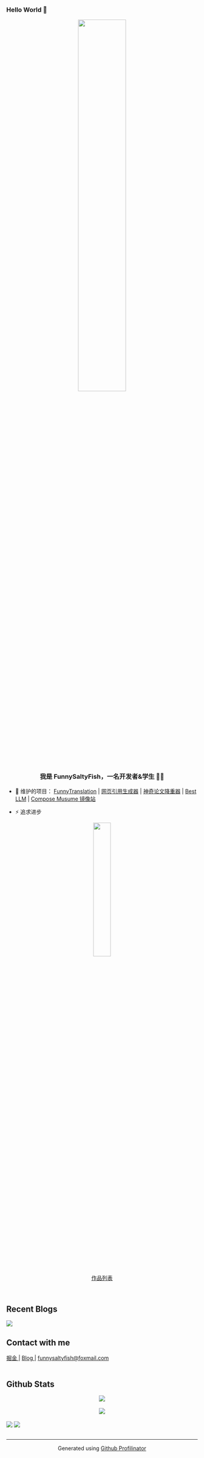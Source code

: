 ### Hello World 👋

<div align="center">
<img src="https://rishavanand.github.io/static/images/greetings.gif" align="center" style="width: 50%" />
</div>  
  

### <div align="center">我是 FunnySaltyFish，一名开发者&学生 👨‍💻 </div>  
  

- 🔭 维护的项目： [FunnyTranslation](https://github.com/FunnySaltyFish/FunnyTranslation) | [网页引用生成器](https://web.funnysaltyfish.fun/link2ref?source=github) | [神奇论文降重器](https://web.funnysaltyfish.fun/jc?source=github) | [Best LLM](https://llm.best) | [Compose Musume 镜像站](https://compose.funnysaltyfish.fun/)

- ⚡ 追求进步

<div align="center">
<img src="https://github.com/FunnySaltyFish/FunnySaltyFish/assets/46063434/61710a97-6b05-4085-8276-72eba29b186f" align="center" style="width: 30%" />
  <p><a href="https://web.funnysaltyfish.fun/" target="_blank">作品列表</a></p>
</div>  

<br/>  

## Recent Blogs
[![](https://github-readme-juejin-recent-article-flywith24.vercel.app/juejin?id=2673613109214333&limit=5)](https://juejin.cn/user/2673613109214333/posts)


## Contact with me  
<div align="left">
<a href="https://juejin.cn/user/2673613109214333" target="_blank">
掘金
</a>  
|
<a href="https://blog.funnysaltyfish.fun/" target="_blank">
Blog
</a>  
|
<a href="mailto://funnysaltyfish@foxmail.com" target="_blank">
funnysaltyfish@foxmail.com
</a>  
</div>  
<br/>  


## Github Stats  
<div align="center"><img src="https://github-readme-stats.vercel.app/api?username=FunnySaltyFish&show_icons=true&theme=prussian" align="center" /></div>
<br/>
<div align="center"><img src="https://github-readme-stats.vercel.app/api/top-langs/?username=FunnySaltyFish&layout=compact" align="center" /></div>

<br/>  

<div align="left">
<img src="https://komarev.com/ghpvc/?username=FunnySaltyFish&&style=flat-square" align="center" />
<a href="https://web.funnysaltyfish.fun/" target="_blank" style="display: inline-block;">
                <img
                    src="https://img.shields.io/badge/Donate-Buy%20Me%20A%20Coffee-orange.svg?style=flat-square" 
                    align="center"
                />
           </a>
</div>  
            
<br />

----
<div align="center">Generated using <a href="https://profilinator.rishav.dev/" target="_blank">Github Profilinator</a></div>

<!--
**FunnySaltyFish/FunnySaltyFish** is a ✨ _special_ ✨ repository because its `README.md` (this file) appears on your GitHub profile.

Here are some ideas to get you started:

- 🔭 I’m currently working on ...
- 🌱 I’m currently learning ...
- 👯 I’m looking to collaborate on ...
- 🤔 I’m looking for help with ...
- 💬 Ask me about ...
- 📫 How to reach me: ...
- 😄 Pronouns: ...
- ⚡ Fun fact: ...
-->
